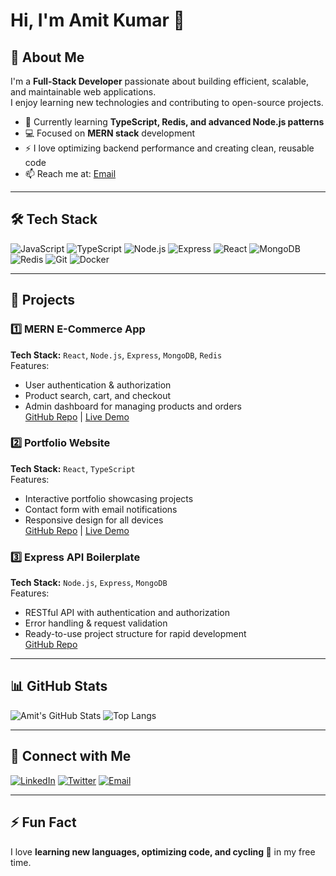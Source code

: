 # Hi, I'm Amit Kumar 👋

## 🚀 About Me
I'm a **Full-Stack Developer** passionate about building efficient, scalable, and maintainable web applications.  
I enjoy learning new technologies and contributing to open-source projects.  

- 🌱 Currently learning **TypeScript, Redis, and advanced Node.js patterns**
- 💻 Focused on **MERN stack** development
- ⚡ I love optimizing backend performance and creating clean, reusable code
- 📫 Reach me at: [Email](mailto:your.email@example.com)  

---

## 🛠 Tech Stack

![JavaScript](https://img.shields.io/badge/JavaScript-F7DF1E?logo=javascript&logoColor=black)
![TypeScript](https://img.shields.io/badge/TypeScript-3178C6?logo=typescript&logoColor=white)
![Node.js](https://img.shields.io/badge/Node.js-339933?logo=node.js&logoColor=white)
![Express](https://img.shields.io/badge/Express-000000?logo=express&logoColor=white)
![React](https://img.shields.io/badge/React-61DAFB?logo=react&logoColor=black)
![MongoDB](https://img.shields.io/badge/MongoDB-47A248?logo=mongodb&logoColor=white)
![Redis](https://img.shields.io/badge/Redis-DC382D?logo=redis&logoColor=white)
![Git](https://img.shields.io/badge/Git-F05032?logo=git&logoColor=white)
![Docker](https://img.shields.io/badge/Docker-2496ED?logo=docker&logoColor=white)

---

## 📂 Projects

### 1️⃣ MERN E-Commerce App
**Tech Stack:** `React`, `Node.js`, `Express`, `MongoDB`, `Redis`  
Features:
- User authentication & authorization
- Product search, cart, and checkout
- Admin dashboard for managing products and orders  
[GitHub Repo](https://github.com/yourusername/mern-ecommerce) | [Live Demo](https://your-demo-link.com)

### 2️⃣ Portfolio Website
**Tech Stack:** `React`, `TypeScript`  
Features:
- Interactive portfolio showcasing projects
- Contact form with email notifications
- Responsive design for all devices  
[GitHub Repo](https://github.com/AMIT222001/portfolio) | [Live Demo](https://your-demo-link.com)

### 3️⃣ Express API Boilerplate
**Tech Stack:** `Node.js`, `Express`, `MongoDB`  
Features:
- RESTful API with authentication and authorization
- Error handling & request validation
- Ready-to-use project structure for rapid development  
[GitHub Repo](https://github.com/AMIT222001/express-api-boilerplate)

---

## 📊 GitHub Stats

![Amit's GitHub Stats](https://github-readme-stats.vercel.app/api?username=AMIT222001&show_icons=true&theme=radical)
![Top Langs](https://github-readme-stats.vercel.app/api/top-langs/?username=AMIT222001&layout=compact&theme=radical)

---

## 💬 Connect with Me

[![LinkedIn](https://img.shields.io/badge/LinkedIn-0077B5?logo=linkedin&logoColor=white)](https://www.linkedin.com/in/your-linkedin)
[![Twitter](https://img.shields.io/badge/Twitter-1DA1F2?logo=twitter&logoColor=white)](https://twitter.com/your-twitter)
[![Email](https://img.shields.io/badge/Email-D14836?logo=gmail&logoColor=white)](mailto:your.email@example.com)

---

## ⚡ Fun Fact
I love **learning new languages, optimizing code, and cycling 🚴** in my free time.
